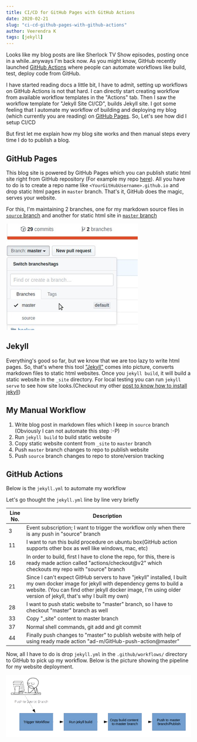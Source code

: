```yaml
---
title: CI/CD for GitHub Pages with GitHub Actions
date: 2020-02-21
slug: "ci-cd-github-pages-with-github-actions"
author: Veerendra K
tags: [jekyll]
---
```


Looks like my blog posts are like Sherlock TV Show episodes, posting once in a while..anyways I'm back now. As you might know, GitHub recently launched [GitHub Actions](https://github.com/features/actions) where people can automate workflows like build, test, deploy code from GitHub.

I have started reading docs a little bit, I have to admit, setting up workflows on GitHub Actions is not that hard. I can directly start creating workflow from available workflow templates in the "Actions" tab. Then I saw the workflow template for "Jekyll Site CI/CD", builds Jekyll site. I got some feeling that I automate my workflow of building and deploying my blog (which currently you are reading) on [GitHub Pages](https://pages.github.com/). So, Let's see how did I setup CI/CD

But first let me explain how my blog site works and then manual steps every time I do to publish a blog.
## GitHub Pages
This blog site is powered by GitHub Pages which you can publish static html site right from GitHub repository (For example my repo [here](https://github.com/veerendra2/veerendra2.github.io)). All you have to do is to create a repo name like `<YourGitHubUsername>.github.io` and drop static html pages in `master` branch. That's it, GitHub does the magic, serves your website.

For this, I'm maintaining 2 branches, one for my markdown source files in [`source` branch](https://github.com/veerendra2/veerendra2.github.io/tree/source) and another for static html site in [`master` branch](https://github.com/veerendra2/veerendra2.github.io)

![Branch Image](/static_content/images/branch_image1.jpg)

## Jekyll
Everything's good so far, but we know that we are too lazy to write html pages. So, that's where this tool ["Jekyll"](https://jekyllrb.com/) comes into picture, converts markdown files to static html websites. Once you `jekyll build`, it will build a static website in the `_site` directory. For local testing you can run `jekyll serve` to see how site looks.(Checkout my other [post to know how to install jekyll](https://veerendra2.github.io/jeklly-website/))

## My Manual Workflow
1. Write blog post in markdown files which I keep in `source` branch (Obviously I can not automate this step :-P)
2. Run `jekyll build` to build static website
3. Copy static website content from `_site` to `master` branch
4. Push `master` branch changes to repo to publish website
5. Push `source` branch changes to repo to store/version tracking

## GitHub Actions
Below is the `jekyll.yml` to automate my workflow

<script src="https://gist.GitHub.com/veerendra2/e049bbf03637413e94a2632ad3f20781.js"></script>

Let's go thought the `jekyll.yml` line by line very briefly

| Line No. | Description                                                                                                                                                                                                                                            |
| -------- | ------------------------------------------------------------------------------------------------------------------------------------------------------------------------------------------------------------------------------------------------------ |
| 3        | Event subscription; I want to trigger the workflow only when there is any push in "source" branch                                                                                                                                                      |
| 11       | I want to run this build procedure on ubuntu box(GitHub action supports other box as well like windows, mac, etc)                                                                                                                                      |
| 16       | In order to build, first I have to clone the repo, for this, there is ready made action called "actions/checkout@v2" which checkouts my repo with "source" branch                                                                                      |
| 21       | Since I can't expect GitHub servers to have "jekyll" installed, I built my own docker image for jekyll with dependency gems to build a website. (You can find other jekyll docker image, I'm using older version of jekyll, that's why I built my own) |
| 28       | I want to push static website to "master" branch, so I have to checkout "master" branch as well                                                                                                                                                        |
| 33       | Copy "_site" content to master branch                                                                                                                                                                                                                  |
| 37       | Normal shell commands, git add and git commit                                                                                                                                                                                                          |
| 44       | Finally push changes to "master" to publish website with help of using ready made action "ad-m/GitHub-push-action@master"                                                                                                                              |


Now, all I have to do is drop `jekyll.yml` in the `.github/workflows/` directory to GitHub to pick up my workflow. Below is the picture showing the pipeline for my website deployment.

![Pipeline Image](/static_content/images/pipeline.png)


